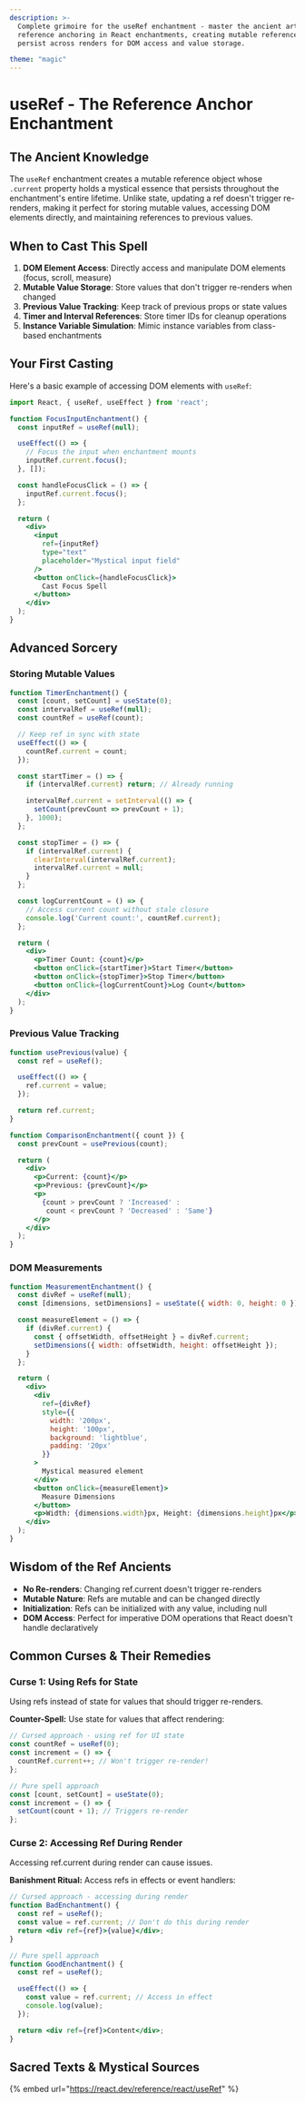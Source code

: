 ```yaml
---
description: >-
  Complete grimoire for the useRef enchantment - master the ancient art of
  reference anchoring in React enchantments, creating mutable references that
  persist across renders for DOM access and value storage.

theme: "magic"
---
```


# useRef - The Reference Anchor Enchantment

## The Ancient Knowledge

The `useRef` enchantment creates a mutable reference object whose `.current` property holds a mystical essence that persists throughout the enchantment's entire lifetime. Unlike state, updating a ref doesn't trigger re-renders, making it perfect for storing mutable values, accessing DOM elements directly, and maintaining references to previous values.

## When to Cast This Spell

1. **DOM Element Access**: Directly access and manipulate DOM elements (focus, scroll, measure)
2. **Mutable Value Storage**: Store values that don't trigger re-renders when changed
3. **Previous Value Tracking**: Keep track of previous props or state values
4. **Timer and Interval References**: Store timer IDs for cleanup operations
5. **Instance Variable Simulation**: Mimic instance variables from class-based enchantments

## Your First Casting

Here's a basic example of accessing DOM elements with `useRef`:

```jsx
import React, { useRef, useEffect } from 'react';

function FocusInputEnchantment() {
  const inputRef = useRef(null);

  useEffect(() => {
    // Focus the input when enchantment mounts
    inputRef.current.focus();
  }, []);

  const handleFocusClick = () => {
    inputRef.current.focus();
  };

  return (
    <div>
      <input
        ref={inputRef}
        type="text"
        placeholder="Mystical input field"
      />
      <button onClick={handleFocusClick}>
        Cast Focus Spell
      </button>
    </div>
  );
}
```

## Advanced Sorcery

### Storing Mutable Values

```jsx
function TimerEnchantment() {
  const [count, setCount] = useState(0);
  const intervalRef = useRef(null);
  const countRef = useRef(count);

  // Keep ref in sync with state
  useEffect(() => {
    countRef.current = count;
  });

  const startTimer = () => {
    if (intervalRef.current) return; // Already running

    intervalRef.current = setInterval(() => {
      setCount(prevCount => prevCount + 1);
    }, 1000);
  };

  const stopTimer = () => {
    if (intervalRef.current) {
      clearInterval(intervalRef.current);
      intervalRef.current = null;
    }
  };

  const logCurrentCount = () => {
    // Access current count without stale closure
    console.log('Current count:', countRef.current);
  };

  return (
    <div>
      <p>Timer Count: {count}</p>
      <button onClick={startTimer}>Start Timer</button>
      <button onClick={stopTimer}>Stop Timer</button>
      <button onClick={logCurrentCount}>Log Count</button>
    </div>
  );
}
```

### Previous Value Tracking

```jsx
function usePrevious(value) {
  const ref = useRef();

  useEffect(() => {
    ref.current = value;
  });

  return ref.current;
}

function ComparisonEnchantment({ count }) {
  const prevCount = usePrevious(count);

  return (
    <div>
      <p>Current: {count}</p>
      <p>Previous: {prevCount}</p>
      <p>
        {count > prevCount ? 'Increased' :
         count < prevCount ? 'Decreased' : 'Same'}
      </p>
    </div>
  );
}
```

### DOM Measurements

```jsx
function MeasurementEnchantment() {
  const divRef = useRef(null);
  const [dimensions, setDimensions] = useState({ width: 0, height: 0 });

  const measureElement = () => {
    if (divRef.current) {
      const { offsetWidth, offsetHeight } = divRef.current;
      setDimensions({ width: offsetWidth, height: offsetHeight });
    }
  };

  return (
    <div>
      <div
        ref={divRef}
        style={{
          width: '200px',
          height: '100px',
          background: 'lightblue',
          padding: '20px'
        }}
      >
        Mystical measured element
      </div>
      <button onClick={measureElement}>
        Measure Dimensions
      </button>
      <p>Width: {dimensions.width}px, Height: {dimensions.height}px</p>
    </div>
  );
}
```

## Wisdom of the Ref Ancients

- **No Re-renders**: Changing ref.current doesn't trigger re-renders
- **Mutable Nature**: Refs are mutable and can be changed directly
- **Initialization**: Refs can be initialized with any value, including null
- **DOM Access**: Perfect for imperative DOM operations that React doesn't handle declaratively

## Common Curses & Their Remedies

### Curse 1: Using Refs for State
Using refs instead of state for values that should trigger re-renders.

**Counter-Spell:**
Use state for values that affect rendering:

```jsx
// Cursed approach - using ref for UI state
const countRef = useRef(0);
const increment = () => {
  countRef.current++; // Won't trigger re-render!
};

// Pure spell approach
const [count, setCount] = useState(0);
const increment = () => {
  setCount(count + 1); // Triggers re-render
};
```

### Curse 2: Accessing Ref During Render
Accessing ref.current during render can cause issues.

**Banishment Ritual:**
Access refs in effects or event handlers:

```jsx
// Cursed approach - accessing during render
function BadEnchantment() {
  const ref = useRef();
  const value = ref.current; // Don't do this during render
  return <div ref={ref}>{value}</div>;
}

// Pure spell approach
function GoodEnchantment() {
  const ref = useRef();

  useEffect(() => {
    const value = ref.current; // Access in effect
    console.log(value);
  });

  return <div ref={ref}>Content</div>;
}
```

## Sacred Texts & Mystical Sources

{% embed url="https://react.dev/reference/react/useRef" %}

